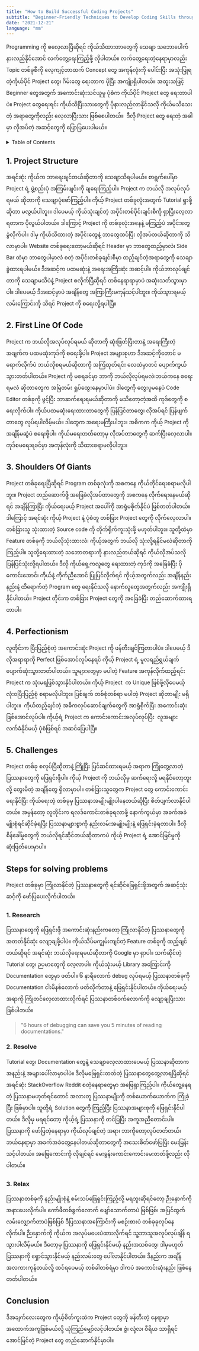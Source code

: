 ```yaml
---
title: "How to Build Successful Coding Projects"
subtitle: "Beginner-Friendly Techniques to Develop Coding Skills through Projects"
date: "2021-12-21"
language: "mm"
---
```


Programming ကို စလေ့လာပြီဆိုရင် ကိုယ်သိထားတာတွေကို သေချာ သဘောပေါက် နားလည်နိုင်အောင် လက်တွေ့ရေးကြည့်ဖို့ လိုပါတယ်။ လက်တွေ့ရေးတဲ့နေရာမှာလည်း Topic တစ်ခုစီကို လေ့ကျင့်တာထက် Concept တွေ အကုန်လုံးကို ပေါင်းပြီး အသုံးပြုရတဲ့ကိုယ်ပိုင် Project တွေ၊ ဂိမ်းတွေ ‌ရေးတာက ပိုပြီး အကျိုးရှိပါတယ်။ အထူးသဖြင့် Beginner တွေအတွက် အကောင်းဆုံးသင်ယူမှု ပုံစံက ကိုယ်ပိုင် Project တွေ ရေးတာပါပဲ။ Project တွေရေးရင်း ကိုယ်သိပြီးသားတွေကို ပိုနားလည်လာနိုင်သလို ကိုယ်မသိသေးတဲ့ အရာတွေကိုလည်း လေ့လာပြီးသား ဖြစ်စေပါတယ်။  ဒီလို Project တွေ ‌ရေးတဲ့ အခါမှာ လိုအပ်တဲ့ အဆင့်တွေကို ပြောပြပေးပါမယ်။

<details>

<summary>Table of Contents</summary>

- [1. Project Structure](#1-project-structure)
- [2. First Line Of Code](#2-first-line-of-code)
- [3. Shoulders Of Giants](#3-shoulders-of-giants)
- [4. Perfectionism](#4-perfectionism)
- [5. Challenges](#5-challenges)
- [Steps for solving problems](#steps-for-solving-problems)
  - [1. Research](#1-research)
  - [2. Resolve](#2-resolve)
  - [3. Relax](#3-relax)
- [Conclusion](#conclusion)

</details>

## 1. Project Structure

အရင်ဆုံး ကိုယ်က ဘာရေးချင်တယ်ဆိုတာကို သေချာသိရပါမယ်။ စာရွက်ပေါ်မှာ Project ရဲ့ ဖွဲ့စည်းပုံ အကြမ်းဖျင်းကို ချရေးကြည့်ပါ။ Project က ဘယ်လို အလုပ်လုပ်ရမယ် ဆိုတာကို သေချာပုံဖော်ကြည့်ပါ။ ကိုယ့် Project တစ်ခုလုံးအတွက် Tutorial ရှာဖို့ဆိုတာ မလွယ်ပါဘူး။ ဒါပေမယ့် ကိုယ်သုံးချင်တဲ့ အပိုင်းတစ်ပိုင်းချင်းစီကို ရှာပြီးလေ့လာရတာက ပိုလွယ်ပါတယ်။ ဒါကြောင့် Project ကို တစ်ခုလုံးအနေနဲ့ မကြည့်ပဲ အပိုင်းတွေ ခွဲလိုက်ပါ။ ဒါမှ ကိုယ်သိထားတဲ့ အပိုင်းတွေနဲ့ ဘာတွေထပ်ပြီး လိုအပ်တယ်ဆိုတာကို သိလာမှာပါ။ Website တစ်ခုရေးတော့မယ်ဆိုရင် Header မှာ ဘာတွေထည့်မှာလဲ၊ Side Bar ထဲမှာ ဘာတွေပါမှာလဲ စတဲ့ အပိုင်းတစ်ခုချင်းစီမှာ ထည့်ချင်တဲ့အရာတွေကို သေချာခွဲထားရပါမယ်။ ဒီအဆင့်က ပထမဆုံးနဲ့ အရေးအကြီးဆုံး အဆင့်ပါ။ ကိုယ်ဘာလုပ်ချင်တာကို သေချာမသိပဲနဲ့ Project စလိုက်ပြီဆိုရင် တစ်နေရာရာမှာပဲ အဆုံးသတ်သွားမှာပါ။ ဒါပေမယ့် ဒီအဆင့်မှာပဲ အချိန်တွေ အကြာကြီးမကုန်သင့်ပါဘူး။ ကိုယ်သွားရမယ့် လမ်းကြောင်းကို သိရင် Project ကို စရေးလို့ရပါပြီ။

## 2. First Line Of Code

Project က ဘယ်လိုအလုပ်လုပ်ရမယ် ဆိုတာကို ဆုံးဖြတ်ပြီးတာနဲ့ အရေးကြီးတဲ့ အချက်က ပထမဆုံးကုဒ်ကို စရေးဖို့ပါ။ Project အများစုဟာ ဒီအဆင့်ကိုတောင် မရောက်လိုက်ပဲ ဘယ်လိုစရမယ်ဆိုတာကို အကြံထုတ်ရင်း လေထဲမှာတင် ပျောက်ကွယ်သွားတတ်ပါတယ်။ Project ကို မစရခင်မှာ ဘာကို ဘယ်လိုလုပ်ရမလဲ၊ဘယ်ကနေ စရေးရမလဲ ဆိုတာတွေက အမြဲတမ်း ရှုပ်ထွေးနေမှာပါပဲ။ ဒါတွေကို တွေးပူမနေပဲ Code Editor တစ်ခုကို ဖွင့်ပြီး ဘာဆက်ရေးရမယ်ဆိုတာကို မသိတော့တဲ့အထိ ကုဒ်တွေကို စရေးလိုက်ပါ။ ကိုယ်ပထမဆုံးရေးထားတာတွေကို ပြန်ပြင်တာတွေ၊ လိုအပ်ရင် ပြန်ဖျက်တာတွေ လုပ်ရပါလိမ့်မယ်။ ဒါတွေက အရေးမကြီးပါဘူး။ အဓိကက ကိုယ့် Project ကို အချိန်မဆွဲပဲ စရေးဖို့ပါ။ ကိုယ်မ‌ရေးတတ်တော့မှ လိုအပ်တာတွေကို ဆက်ပြီးလေ့လာပါ။ ကုဒ်စမရေးရခင်မှာ အကုန်လုံးကို သိထားစရာမလိုပါဘူး။

## 3. Shoulders Of Giants

Project တစ်ခုရေးပြီဆိုရင် Program တစ်ခုလုံးကို အစကနေ ကိုယ်တိုင်ရေးစရာမလိုပါဘူး။ Project တည်ဆောက်ဖို့ အခြေခံလိုအပ်တာတွေကို အစကနေ လိုက်ရေးနေမယ်ဆိုရင် အချိန်ကြာပြီး ကိုယ်ရေးမယ့် Project အပေါ်ကို အာရုံမစိုက်နိုင်ပဲ ဖြစ်တတ်ပါတယ်။ ဒါကြောင့် အရင်ဆုံး ကိုယ့် Project နဲ့ ပုံစံတူ တစ်ခြား Project တွေကို လိုက်လေ့လာပါ။ တစ်ခြားသူ သုံးထားတဲ့ Source code ကို တိုက်ရိုက်ကူးသုံးဖို့ မဟုတ်ပါဘူး။ သူတို့ထဲမှာ Feature တစ်ခုကို ဘယ်လိုသုံးထားလဲ၊ ကိုယ့်အတွက် ဘယ်လို သုံးလို့ရနိုင်မလဲဆိုတာကို ကြည့်ပါ။ သူတို့ရေးထားတဲ့ သ‌ဘောတရားကို နားလည်တယ်ဆိုရင် ကိုယ်လိုအပ်သလို ပြန်ပြင်သုံးလို့ရပါတယ်။ ဒီလို ကိုယ်ရှေ့ကလူတွေ ရေးထားတဲ့ ကုဒ်ကို အခြေခံပြီး ပိုကောင်းအောင်၊ ကိုယ်နဲ့ ကိုက်ညီအောင် ပြုပြင်လိုက်ရင် ကိုယ့်အတွက်လည်း အချိန်နည်းနည်းနဲ့ ထိရောက်တဲ့ Program တွေ ရေးနိုင်သလို နောက်လူတွေအတွက်လည်း အကျိုးရှိနိုင်ပါတယ်။ Project တိုင်းက တစ်ခြား Project တွေကို အခြေခံပြီး တည်ဆောက်ထားရတာပါ။

## 4. Perfectionism

လူတိုင်းက ပြီးပြည့်စုံတဲ့ အကောင်းဆုံး Project ကို ဖန်တီးချင်ကြတာပါပဲ။ ဒါပေမယ့် ဒီလိုအရာရာကို Perfect ဖြစ်အောင်လုပ်နေရင် ကိုယ့် Project ရဲ့ မူလရည်ရွယ်ချက်ပျောက်ဆုံးသွားတတ်ပါတယ်။ သူများတွေမှာ မပါတဲ့ Feature အကုန်လိုက်ထည့်ရင်း Project က သုံးမရဖြစ်သွားနိုင်ပါတယ်။ ကိုယ့် Project  က Unique ဖြစ်ဖို့လိုပေမယ့် လုံးဝပြီးပြည့်စုံ စရာမလိုပါဘူး။ ပြစ်ချက် တစ်စုံတစ်ရာ မပါတဲ့ Project ဆိုတာမျိုး မရှိပါဘူး။  ကိုယ်ထည့်ချင်တဲ့ အဓိကလုပ်ဆောင်ချက်တွေကို အာရုံစိုက်ပြီး အကောင်းဆုံးဖြစ်အောင်လုပ်ပါ။ ကိုယ့်ရဲ့ Project က ကောင်းကောင်းအလုပ်လုပ်ပြီး  လူအများလက်ခံနိုင်မယ့် ပုံစံဖြစ်ရင် အဆင်ပြေပါပြီ။

## 5. Challenges

Project တစ်ခု စလုပ်ပြီဆိုတာနဲ့ ကြိုပြီး ပြင်ဆင်ထားရမယ့် အရာက ကြုံတွေ့လာတဲ့ ပြဿနာတွေကို ဖြေရှင်းဖို့ပါ။ ကိုယ့် Project ကို ဘယ်လိုမှ ဆက်ရေးလို့ မရနိုင်တော့ဘူးလို့ တွေးမိတဲ့ အချိန်တွေ ရှိလာမှာပါ။ တစ်ခြားသူတွေက Project တွေ ကောင်းကောင်းရေးနိုင်ပြီး ကိုယ်ရေးတဲ့ တစ်ခုမှ ပြဿနာအမျိုးမျိုးပါနေတယ်ဆိုပြီး စိတ်ပျက်လာနိုင်ပါတယ်။ အမှန်တော့ လူတိုင်းက ရလဒ်ကောင်းတစ်ခုရလာဖို့ နောက်ကွယ်မှာ အခက်အခဲမျိုးစုံရင်ဆိုင်ခဲ့ရပြီး ပြဿနာများစွာကို နည်းလမ်းအမျိုးမျိုးနဲ့ ဖြေရှင်းခဲ့ရတာပါ။ ဒီလိုစိန်ခေါ်မှုတွေကို ဘယ်လိုရင်ဆိုင်တယ်ဆိုတာကပဲ ကိုယ့် Project ရဲ့ အောင်မြင်မှုကို ဆုံးဖြတ်ပေးမှာပါ။

## Steps for solving problems 

Project တစ်ခုမှာ ကြုံလာနိုင်တဲ့ ပြဿနာတွေကို ရင်ဆိုင်ဖြေရှင်းဖို့အတွက် အဆင့်သုံးဆင့်ကို ဖော်ပြပေးလိုက်ပါတယ်။

### 1. Research

ပြဿနာတွေကို ဖြေရှင်းဖို့ အကောင်းဆုံးနည်းကတော့ ကြုံလာနိုင်တဲ့ ပြဿနာတွေကို အတတ်နိုင်ဆုံး လျော့ချဖို့ပါပဲ။ ကိုယ်သိပ်မကျွမ်းကျင်တဲ့ Feature တစ်ခုကို ထည့်ချင်တယ်ဆိုရင် အရင်ဆုံး ဘယ်လိုရေးရမယ်ဆိုတာကို Google မှာ ရှာပါ။ သက်ဆိုင်တဲ့ Tutorial တွေ၊ ဉပမာတွေကို လေ့လာပါ။ ကိုယ်သုံးမယ့် Library အကြောင်းကို Documentation တွေမှာ ဖတ်ပါ။ ၆ နာရီလောက် debug လုပ်ရမယ့် ပြဿနာတစ်ခုကို Documentation ငါးမိနစ်လောက် ဖတ်လိုက်တာနဲ့ ဖြေရှင်းနိုင်ပါတယ်။ ကိုယ်ရေးမယ့် အရာကို ကြိုတင်လေ့လာထားလိုက်ရင် ပြဿနာတစ်ဝက်လောက်ကို လျော့ချပြီးသား ဖြစ်ပါတယ်။

> "6 hours of debugging can save you 5 minutes of reading documentations." 

### 2. Resolve

Tutorial တွေ၊ Documentation တွေနဲ့ သေချာလေ့လာထားပေမယ့် ပြဿနာဆိုတာက အနည်းနဲ့ အများပေါ်လာမှာပါပဲ။ ဒီလိုမဖြေရှင်းတတ်တဲ့ ပြဿနာတွေတွေ့လာရပြီဆိုရင် အရင်ဆုံး StackOverflow Reddit စတဲ့နေရာတွေမှာ အဖြေရှာကြည့်ပါ။ ကိုယ်တွေ့နေရတဲ့ ပြဿနာမဟုတ်ရင်တောင် အလားတူ ပြဿနာမျိုးကို တစ်ယောက်ယောက်က ကြုံခဲ့ပြီး ဖြစ်မှာပါ။ သူတို့ရဲ့ Solution တွေကို ကြည့်ပြီး ပြဿနာအများစုကို ဖြေရှင်းနိုင်ပါတယ်။ ဒီလိုမှ မရရင်တော့ ကိုယ့်ရဲ့ ပြဿနာကို တင်ပြပြီး အကူအညီတောင်းပါ။ ပြဿနာကို ဖော်ပြတဲ့နေရာမှာ ကိုယ်လုပ်ချင်တဲ့ အရာ၊ ဘာကိုတော့လုပ်တတ်တယ်၊ ဘယ်နေရာမှာ အခက်အခဲတွေ့နေပါတယ်ဆိုတာတွေကို အသေးစိတ်ဖော်ပြပြီး မေးမြန်းသင့်ပါတယ်။ အဖြေကောင်းကို လိုချင်ရင် မေးခွန်းကောင်းကောင်းမေးတတ်ဖို့လည်း လိုပါတယ်။

### 3. Relax

ပြဿနာတစ်ခုကို နည်းမျိုးစုံနဲ့ စမ်းသပ်ဖြေရှင်းကြည့်လို့ မရဘူးဆိုရင်တော့ ဉီး‌နှောက်ကို အနားပေးလိုက်ပါ။ ကော်ဖီတစ်ခွက်လောက် ဖျော်သောက်တာပဲ ဖြစ်ဖြစ်၊ အပြင်ထွက် လမ်းလျှောက်တာပဲဖြစ်ဖြစ် ဒီပြဿနာအကြောင်းကို မစဉ်းစားပဲ တစ်ခုခုလုပ်နေလိုက်ပါ။ ဉီးနှောက်ကို ကိုယ်က အလုပ်မပေးပဲထားလိုက်ရင် သူ့ဘာသူအလုပ်လုပ်ချိန် ရသွားပါလိမ့်မယ်။ ဒီတော့မှ ပြဿနာကို ‌ဖြေရှင်းနိုင်မယ့် နည်းအသစ်‌တွေ၊ ဒါမှမဟုတ် ပြဿနာကို ရှောင်သွားနိုင်မယ့် နည်းလမ်းတွေ ပေါ်လာနိုင်ပါတယ်။ ဒီနည်းက အချိန်အလကားကုန်တယ်လို့ ထင်ရပေမယ့် တစ်ခါတစ်ရံမှာ ဒါကပဲ အကောင်းဆုံးနည်း ဖြစ်နေတတ်ပါတယ်။

## Conclusion

ဒီအချက်လေးတွေ‌က ကိုယ့်စိတ်ကူးထဲက Project တွေကို ဖန်တီးတဲ့ နေရာမှာ အထောက်အကူဖြစ်မယ်လို့ ယုံကြည်မျှော်လင့်ပါတယ်။ ဇွဲ၊ လုံ့လ၊ ဝီရိယ သာရှိရင် အောင်မြင်တဲ့ Project တွေ တည်ဆောက်နိုင်မှာပါ။
